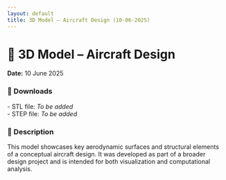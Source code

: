 ```yaml
---
layout: default
title: 3D Model – Aircraft Design (10-06-2025)
---
```


# 🧱 3D Model – Aircraft Design  
**Date:** 10 June 2025

<div class="content-block">
  <h3>📁 Downloads</h3>
  <p>- STL file: <em>To be added</em><br>
     - STEP file: <em>To be added</em></p>
</div>

<div class="content-block">
  <h3>📝 Description</h3>
  <p>This model showcases key aerodynamic surfaces and structural elements of a conceptual aircraft design. It was developed as part of a broader design project and is intended for both visualization and computational analysis.</p>
</div>


